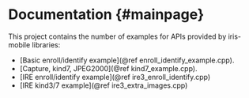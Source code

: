 
Documentation {#mainpage}
=========================

This project contains the number of examples for APIs provided by iris-mobile libraries:

* [Basic enroll/identify example](@ref enroll_identify_example.cpp).
* [Capture, kind7, JPEG2000](@ref kind7_example.cpp).
* [IRE enroll/identify example](@ref ire3_enroll_identify.cpp)
* [IRE kind3/7 example](@ref ire3_extra_images.cpp)